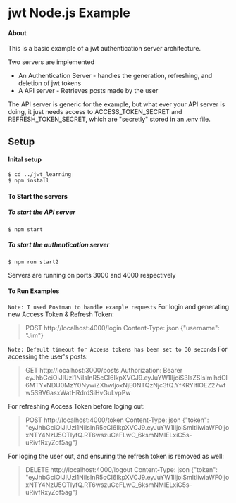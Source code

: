 # jwt Node.js Example


#### About
This is a basic example of a jwt authentication server architecture. 

Two servers are implemented 
* An Authentication Server - handles the generation, refreshing, and deletion of jwt tokens
* A API server - Retrieves posts made by the user

The API server is generic for the example, but what ever your API server is doing, it just needs access to ACCESS_TOKEN_SECRET and REFRESH_TOKEN_SECRET, which are "secretly" stored in an .env file.

## Setup
#### Inital setup 
```
$ cd ../jwt_learning
$ npm install
```
#### To Start the servers
##### To start the API server
```
$ npm start
```
##### To start the authentication server
```
$ npm run start2
```
Servers are running on ports 3000 and 4000 respectively 

#### To Run Examples
`Note: I used Postman to handle example requests`
For login and generating new Access Token & Refresh Token:
>POST http://localhost:4000/login Content-Type: json {"username": "Jim"}


`Note: Default timeout for Access tokens has been set to 30 seconds`
For accessing the user's posts:
>GET http://localhost:3000/posts Authorization: Bearer eyJhbGciOiJIUzI1NiIsInR5cCI6IkpXVCJ9.eyJuYW1lIjoiS3lsZSIsImlhdCI6MTYxNDU0MzY0NywiZXhwIjoxNjE0NTQzNjc3fQ.YfKRYItIOEZ27wfw5S9V6asxWatHRdrdSiHvGuLvpPw

For refreshing Access Token before loging out:
>POST http://localhost:4000/token Content-Type: json {"token": "eyJhbGciOiJIUzI1NiIsInR5cCI6IkpXVCJ9.eyJuYW1lIjoiSmltIiwiaWF0IjoxNTY4NzU5OTIyfQ.RT6wszuCeFLwC_6ksmNMIELxiC5s-uRivfRxyZof5ag"}

For loging the user out, and ensuring the refresh token is removed as well:
>DELETE http://localhost:4000/logout Content-Type: json {"token": "eyJhbGciOiJIUzI1NiIsInR5cCI6IkpXVCJ9.eyJuYW1lIjoiSmltIiwiaWF0IjoxNTY4NzU5OTIyfQ.RT6wszuCeFLwC_6ksmNMIELxiC5s-uRivfRxyZof5ag"}
